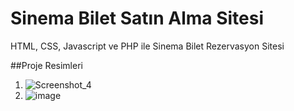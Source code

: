 # Sinema Bilet Satın Alma Sitesi
 HTML, CSS, Javascript ve PHP ile Sinema Bilet Rezervasyon Sitesi 

 ##Proje Resimleri
1. ![Screenshot_4](https://github.com/BerkayBaseski/Sinema-Bilet-Sat-n-Alma-Sitesi/assets/132743890/7676d292-236f-4fe5-822c-1921d0a5e15a)
2. ![image](https://github.com/BerkayBaseski/Sinema-Bilet-Sat-n-Alma-Sitesi/assets/132743890/52691e91-ebee-4195-a81f-cd9c3116a7b6)


 

